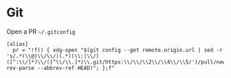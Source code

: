 # Git

Open a PR `~/.gitconfig`
```
[alias]
  pr = "!f() { xdg-open "$(git config --get remote.origin.url | sed -r 's/.*(\\@|\\/\\/)(.*)(\\:|\\/)([^:\\/]*)\\/([^\\/\\.]*)\\.git/https:\\/\\/\\2\\/\\4\\/\\5/')/pull/new/$(git rev-parse --abbrev-ref HEAD)"; };f"
```
